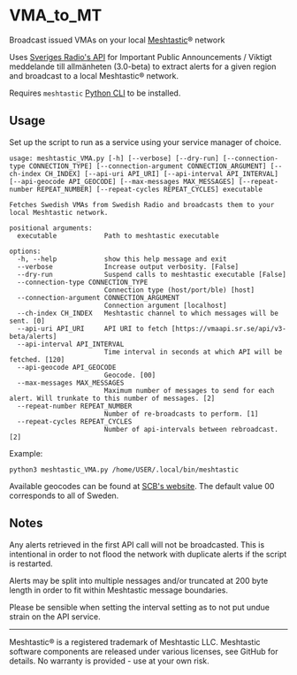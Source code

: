 # VMA_to_MT
Broadcast issued VMAs on your local [Meshtastic](https://meshtastic.org/)® network

Uses [Sveriges Radio's API](https://vmaapi.sr.se/index.html?urls.primaryName=v3.0-beta) for Important Public Announcements / Viktigt meddelande till allmänheten (3.0-beta) to extract alerts for a given region and broadcast to a local Meshtastic® network.

Requires `meshtastic` [Python CLI](https://meshtastic.org/docs/software/python/cli/) to be installed.

## Usage

Set up the script to run as a service using your service manager of choice.

```
usage: meshtastic_VMA.py [-h] [--verbose] [--dry-run] [--connection-type CONNECTION_TYPE] [--connection-argument CONNECTION_ARGUMENT] [--ch-index CH_INDEX] [--api-uri API_URI] [--api-interval API_INTERVAL] [--api-geocode API_GEOCODE] [--max-messages MAX_MESSAGES] [--repeat-number REPEAT_NUMBER] [--repeat-cycles REPEAT_CYCLES] executable

Fetches Swedish VMAs from Swedish Radio and broadcasts them to your local Meshtastic network.

positional arguments:
  executable            Path to meshtastic executable

options:
  -h, --help            show this help message and exit
  --verbose             Increase output verbosity. [False]
  --dry-run             Suspend calls to meshtastic executable [False]
  --connection-type CONNECTION_TYPE
                        Connection type (host/port/ble) [host]
  --connection-argument CONNECTION_ARGUMENT
                        Connection argument [localhost]
  --ch-index CH_INDEX   Meshtastic channel to which messages will be sent. [0]
  --api-uri API_URI     API URI to fetch [https://vmaapi.sr.se/api/v3-beta/alerts]
  --api-interval API_INTERVAL
                        Time interval in seconds at which API will be fetched. [120]
  --api-geocode API_GEOCODE
                        Geocode. [00]
  --max-messages MAX_MESSAGES
                        Maximum number of messages to send for each alert. Will trunkate to this number of messages. [2]
  --repeat-number REPEAT_NUMBER
                        Number of re-broadcasts to perform. [1]
  --repeat-cycles REPEAT_CYCLES
                        Number of api-intervals between rebroadcast. [2]
```

Example:

``` python3 meshtastic_VMA.py /home/USER/.local/bin/meshtastic ```

Available geocodes can be found at [SCB's website](https://www.scb.se/hitta-statistik/regional-statistik-och-kartor/regionala-indelningar/lan-och-kommuner/lan-och-kommuner-i-kodnummerordning). The default value 00 corresponds to all of Sweden.

## Notes

Any alerts retrieved in the first API call will not be broadcasted. This is intentional in order to not flood the network with duplicate alerts if the script is restarted.

Alerts may be split into multiple nessages and/or truncated at 200 byte length in order to fit within Meshtastic message boundaries.

Please be sensible when setting the interval setting as to not put undue strain on the API service.


---

Meshtastic® is a registered trademark of Meshtastic LLC. Meshtastic software components are released under various licenses, see GitHub for details. No warranty is provided - use at your own risk.

